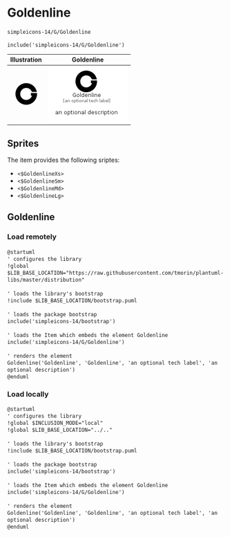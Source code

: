 # Goldenline


```text
simpleicons-14/G/Goldenline
```

```text
include('simpleicons-14/G/Goldenline')
```



| Illustration | Goldenline |
| :---: | :---: |
| ![illustration for Illustration](../../simpleicons-14/G/Goldenline.png) | ![illustration for Goldenline](../../simpleicons-14/G/Goldenline.Local.png) |



## Sprites
The item provides the following sriptes:

- `<$GoldenlineXs>`
- `<$GoldenlineSm>`
- `<$GoldenlineMd>`
- `<$GoldenlineLg>`





## Goldenline

### Load remotely
```plantuml
@startuml
' configures the library
!global $LIB_BASE_LOCATION="https://raw.githubusercontent.com/tmorin/plantuml-libs/master/distribution"

' loads the library's bootstrap
!include $LIB_BASE_LOCATION/bootstrap.puml

' loads the package bootstrap
include('simpleicons-14/bootstrap')

' loads the Item which embeds the element Goldenline
include('simpleicons-14/G/Goldenline')

' renders the element
Goldenline('Goldenline', 'Goldenline', 'an optional tech label', 'an optional description')
@enduml
```

### Load locally
```plantuml
@startuml
' configures the library
!global $INCLUSION_MODE="local"
!global $LIB_BASE_LOCATION="../.."

' loads the library's bootstrap
!include $LIB_BASE_LOCATION/bootstrap.puml

' loads the package bootstrap
include('simpleicons-14/bootstrap')

' loads the Item which embeds the element Goldenline
include('simpleicons-14/G/Goldenline')

' renders the element
Goldenline('Goldenline', 'Goldenline', 'an optional tech label', 'an optional description')
@enduml
```

